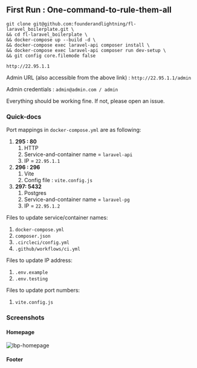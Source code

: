 ## First Run : One-command-to-rule-them-all
```
git clone git@github.com:founderandlightning/fl-laravel_boilerplate.git \
&& cd fl-laravel_boilerplate \
&& docker-compose up --build -d \
&& docker-compose exec laravel-api composer install \
&& docker-compose exec laravel-api composer run dev-setup \
&& git config core.filemode false 
```

```
http://22.95.1.1
```

Admin URL (also accessible from the above link) : `http://22.95.1.1/admin`

Admin credentials : `admin@admin.com / admin`


Everything should be working fine. If not, please open an issue.


### Quick-docs


Port mappings in `docker-compose.yml` are as following:
1. **295 : 80**
   1. HTTP
   1. Service-and-container name = `laravel-api`
   1. IP = `22.95.1.1`
1. **296 : 296**
   1. Vite
   1. Config file : `vite.config.js`
1. **297: 5432**
   1. Postgres
   1. Service-and-container name = `laravel-pg`
   1. IP = `22.95.1.2`


Files to update service/container names:
1. `docker-compose.yml`
1. `composer.json`
1. `.circleci/config.yml`
1. `.github/workflows/ci.yml`

Files to update IP address:
1. `.env.example`
1. `.env.testing`

Files to update port numbers:
1. `vite.config.js`


### Screenshots
#### Homepage
![lbp-homepage](https://user-images.githubusercontent.com/37613346/189113557-2204e9fa-7a62-4c58-b3be-276cad36ef37.png)
#### Footer
